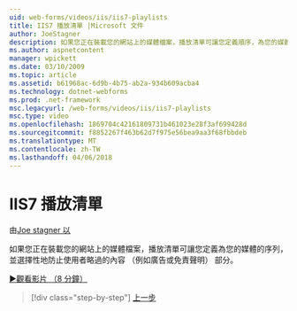```yaml
---
uid: web-forms/videos/iis/iis7-playlists
title: IIS7 播放清單 |Microsoft 文件
author: JoeStagner
description: 如果您正在裝載您的網站上的媒體檔案，播放清單可讓您定義順序，為您的媒體，並選擇性地防止使用者略過部分 t...
ms.author: aspnetcontent
manager: wpickett
ms.date: 03/10/2009
ms.topic: article
ms.assetid: b61968ac-6d9b-4b75-ab2a-934b609acba4
ms.technology: dotnet-webforms
ms.prod: .net-framework
msc.legacyurl: /web-forms/videos/iis/iis7-playlists
msc.type: video
ms.openlocfilehash: 1869704c42161809731b461023e28f3af699428d
ms.sourcegitcommit: f8852267f463b62d7f975e56bea9aa3f68fbbdeb
ms.translationtype: MT
ms.contentlocale: zh-TW
ms.lasthandoff: 04/06/2018
---
```

<a name="iis7-playlists"></a>IIS7 播放清單
====================
由[Joe stagner 以](https://github.com/JoeStagner)

如果您正在裝載您的網站上的媒體檔案，播放清單可讓您定義為您的媒體的序列，並選擇性地防止使用者略過的內容 （例如廣告或免責聲明） 部分。

[&#9654;觀看影片 （8 分鐘）](https://channel9.msdn.com/Blogs/ASP-NET-Site-Videos/iis7-playlists)

> [!div class="step-by-step"]
> [上一步](bit-rate-throttling.md)
